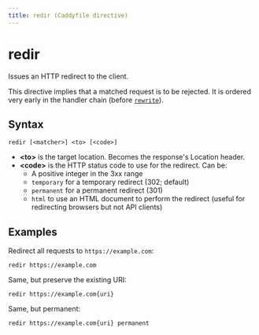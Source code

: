 ```yaml
---
title: redir (Caddyfile directive)
---
```


# redir

Issues an HTTP redirect to the client.

This directive implies that a matched request is to be rejected. It is ordered very early in the handler chain (before [`rewrite`](/docs/caddyfile/directives/rewrite)).


## Syntax

```
redir [<matcher>] <to> [<code>]
```

- **&lt;to&gt;** is the target location. Becomes the response's Location header.
- **&lt;code&gt;** is the HTTP status code to use for the redirect. Can be:
	- A positive integer in the 3xx range
	- `temporary` for a temporary redirect (302; default)
	- `permanent` for a permanent redirect (301)
	- `html` to use an HTML document to perform the redirect (useful for redirecting browsers but not API clients)



## Examples

Redirect all requests to `https://example.com`:

```
redir https://example.com
```

Same, but preserve the existing URI:

```
redir https://example.com{uri}
```

Same, but permanent:

```
redir https://example.com{uri} permanent
```